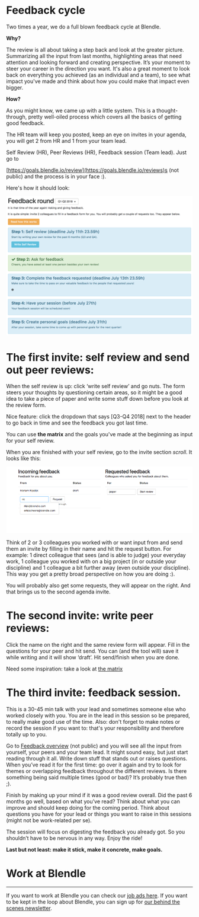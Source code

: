 # Feedback cycle

Two times a year, we do a full blown feedback cycle at Blendle.

**Why?** 

The review is all about taking a step back and look at the greater picture. Summarizing all the input from last months, highlighting areas that need attention and looking forward and creating perspective. It’s your moment to steer your career in the direction you want. It's also a great moment to look back on everything you achieved (as an individual and a team), to see what impact you've made and think about how you could make that impact even bigger. 

**How?**

As you might know, we came up with a little system. This is a thought-through, pretty well-oiled process which covers all the basics of getting good feedback.

The HR team will keep you posted, keep an eye on invites in your agenda, you will get 2 from HR and 1 from your team lead.

Self Review (HR), Peer Reviews (HR), Feedback session (Team lead). Just go to

[https://goals.blendle.io/review](https://goals.blendle.io/reviews)s (not public) and the process is in your face :).

Here's how it should look:

![Feedback%20cycle%20cba35768eb704493abeaa88d095f0fcf/Schermafbeelding2018-07-11om11.57.14.png](Feedback%20cycle%20cba35768eb704493abeaa88d095f0fcf/Schermafbeelding2018-07-11om11.57.14.png)

# **The first invite: self review and send out peer reviews:**

When the self review is up: click ‘write self review’ and go nuts. The form steers your thoughts by questioning certain areas, so it might be a good idea to take a piece of paper and write some stuff down before you look at the review form.

Nice feature: click the dropdown that says [Q3-Q4 2018] next to the header to go back in time and see the feedback you got last time.

You can use **the matrix** and the goals you've made at the beginning as input for your self review.

When you are finished with your self review, go to the invite section *scroll*. It looks like this:

![Feedback%20cycle%20cba35768eb704493abeaa88d095f0fcf/Schermafbeelding2018-06-18om18.04.46.png](Feedback%20cycle%20cba35768eb704493abeaa88d095f0fcf/Schermafbeelding2018-06-18om18.04.46.png)

Think of 2 or 3 colleagues you worked with or want input from and send them an invite by filling in their name and hit the request button. For example: 1 direct colleague that sees (and is able to judge) your everyday work, 1 colleague you worked with on a big project (in or outside your discipline) and 1 colleague a bit further away (even outside your discipline). This way you get a pretty broad perspective on how you are doing :).

You will probably also get some requests, they will appear on the right. And that brings us to the second agenda invite.

# **The second invite: write peer reviews:**

Click the name on the right and the same review form will appear. Fill in the questions for your peer and hit send. You can (and the tool will) save it while writing and it will show ‘draft’. Hit send/finish when you are done.

Need some inspiration: take a look at [the matrix](https://www.notion.so/Job-Matrix-job-profiles-52e56afdc9894476a54cf44dde368d20?pvs=21) 

# **The third invite: feedback session.**

This is a 30-45 min talk with your lead and sometimes someone else who worked closely with you. You are in the lead in this session so be prepared, to really make good use of the time. Also: don't forget to make notes or record the session if you want to: that's your responsibility and therefore totally up to you.

Go to [Feedback overview](https://goals.blendle.io/reviews/overview) (not public) and you will see all the input from yourself, your peers and your team lead. It might sound easy, but just start reading through it all. Write down stuff that stands out or raises questions. When you’ve read it for the first time: go over it again and try to look for themes or overlapping feedback throughout the different reviews. Is there something being said multiple times (good or bad)? It’s probably true then ;).

Finish by making up your mind if it was a good review overall. Did the past 6 months go well, based on what you’ve read? Think about what you can improve and should keep doing for the coming period. Think about questions you have for your lead or things you want to raise in this sessions (might not be work-related per se).

The session will focus on digesting the feedback you already got. So you shouldn’t have to be nervous in any way. Enjoy the ride!

**Last but not least: make it stick, make it concrete, make goals.**

# Work at Blendle

---

If you want to work at Blendle you can check our [job ads here](https://blendle.homerun.co/). If you want to be kept in the loop about Blendle, you can sign up for [our behind the scenes newsletter](https://blendle.homerun.co/yes-keep-me-posted/tr/apply?token=8092d4128c306003d97dd3821bad06f2).